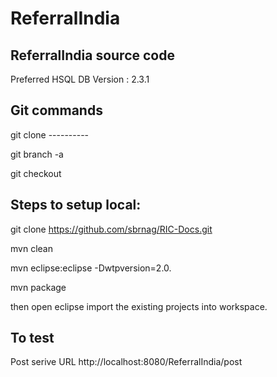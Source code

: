 ReferralIndia
=============
ReferralIndia source code
-----------------------------------------------------

Preferred HSQL DB Version : 2.3.1

Git commands
-------------

git clone ----------

git branch -a

git checkout <branch name>


Steps to setup local:
---------------------------
git clone https://github.com/sbrnag/RIC-Docs.git

mvn clean

mvn eclipse:eclipse -Dwtpversion=2.0.

mvn package

then open eclipse import the existing projects into workspace.

To test 
------------------------------
Post serive URL
http://localhost:8080/ReferralIndia/post
